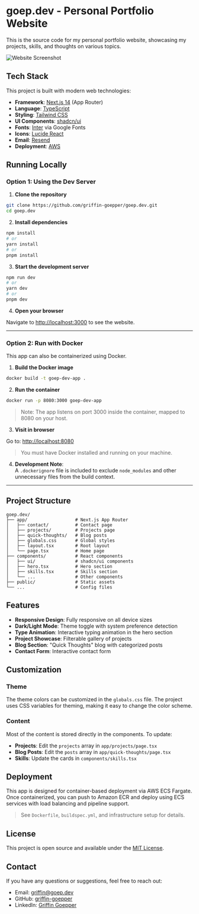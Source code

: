 # goep.dev - Personal Portfolio Website

This is the source code for my personal portfolio website, showcasing my projects, skills, and thoughts on various topics.

![Website Screenshot](/dark-theme-website.png)

## Tech Stack

This project is built with modern web technologies:

- **Framework**: [Next.js 14](https://nextjs.org/) (App Router)
- **Language**: [TypeScript](https://www.typescriptlang.org/)
- **Styling**: [Tailwind CSS](https://tailwindcss.com/)
- **UI Components**: [shadcn/ui](https://ui.shadcn.com/)
- **Fonts**: [Inter](https://fonts.google.com/specimen/Inter) via Google Fonts
- **Icons**: [Lucide React](https://lucide.dev/)
- **Email**: [Resend](https://resend.com/)
- **Deployment**: [AWS](https://aws.amazon.com/fargate/)

## Running Locally

### Option 1: Using the Dev Server

1. **Clone the repository**

```bash
git clone https://github.com/griffin-goepper/goep.dev.git
cd goep.dev
```

2. **Install dependencies**

```bash
npm install
# or
yarn install
# or
pnpm install
```

3. **Start the development server**

```bash
npm run dev
# or
yarn dev
# or
pnpm dev
```

4. **Open your browser**

Navigate to [http://localhost:3000](http://localhost:3000) to see the website.

---

### Option 2: Run with Docker

This app can also be containerized using Docker.

1. **Build the Docker image**

```bash
docker build -t goep-dev-app .
```

2. **Run the container**

```bash
docker run -p 8080:3000 goep-dev-app
```

> Note: The app listens on port 3000 inside the container, mapped to 8080 on your host.

3. **Visit in browser**

Go to: [http://localhost:8080](http://localhost:8080)

> You must have Docker installed and running on your machine.

4. **Development Note**:  
   A `.dockerignore` file is included to exclude `node_modules` and other unnecessary files from the build context.

---

## Project Structure

```
goep.dev/
├── app/                  # Next.js App Router
│   ├── contact/          # Contact page
│   ├── projects/         # Projects page
│   ├── quick-thoughts/   # Blog posts
│   ├── globals.css       # Global styles
│   ├── layout.tsx        # Root layout
│   └── page.tsx          # Home page
├── components/           # React components
│   ├── ui/               # shadcn/ui components
│   ├── hero.tsx          # Hero section
│   ├── skills.tsx        # Skills section
│   └── ...               # Other components
├── public/               # Static assets
└── ...                   # Config files
```

## Features

- **Responsive Design**: Fully responsive on all device sizes
- **Dark/Light Mode**: Theme toggle with system preference detection
- **Type Animation**: Interactive typing animation in the hero section
- **Project Showcase**: Filterable gallery of projects
- **Blog Section**: "Quick Thoughts" blog with categorized posts
- **Contact Form**: Interactive contact form

## Customization

### Theme

The theme colors can be customized in the `globals.css` file. The project uses CSS variables for theming, making it easy to change the color scheme.

### Content

Most of the content is stored directly in the components. To update:

- **Projects**: Edit the `projects` array in `app/projects/page.tsx`
- **Blog Posts**: Edit the `posts` array in `app/quick-thoughts/page.tsx`
- **Skills**: Update the cards in `components/skills.tsx`

## Deployment

This app is designed for container-based deployment via AWS ECS Fargate. Once containerized, you can push to Amazon ECR and deploy using ECS services with load balancing and pipeline support.

> See `Dockerfile`, `buildspec.yml`, and infrastructure setup for details.

## License

This project is open source and available under the [MIT License](LICENSE).

## Contact

If you have any questions or suggestions, feel free to reach out:

- Email: griffin@goep.dev
- GitHub: [griffin-goepper](https://github.com/griffin-goepper)
- LinkedIn: [Griffin Goepper](https://www.linkedin.com/in/griffin-g-066668171/)
